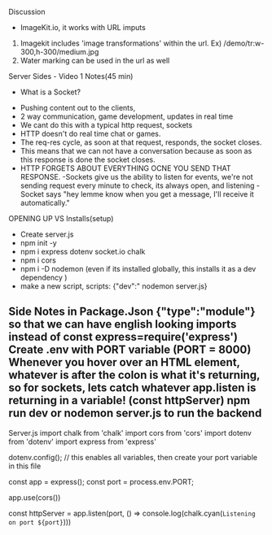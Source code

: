 Discussion

* ImageKit.io, it works with URL imputs 
1. Imagekit includes 'image transformations' within the url.
Ex) /demo/tr:w-300,h-300/medium.jpg
2. Water marking can be used in the url as well

Server Sides - Video 1 Notes(45 min)

* What is a Socket?

- Pushing content out to the clients, 
- 2 way communication, game development, updates in real time
- We cant do this with a typical http request, sockets
- HTTP doesn't do real time chat or games.
- The req-res cycle, as soon at that request, responds, the socket closes.
- This means that we can not have a conversation because as soon as this response is done the socket closes.
- HTTP FORGETS ABOUT EVERYTHING OCNE YOU SEND THAT RESPONSE.
-Sockets give us the ability to listen for events, we're not sending request every minute to check, its always open, and listening 
-Socket says "hey lemme know when you get a message, I'll receive it automatically."


OPENING UP VS
Installs(setup)
- Create server.js
- npm init -y
- npm i express dotenv socket.io chalk
- npm i cors
- npm i -D nodemon (even if its installed globally, this installs it as a dev dependency )
- make a new script, scripts: {"dev":" nodemon server.js}

Side Notes
    in Package.Json {"type":"module"} so that we can have english looking imports instead of const express=require('express')
    Create .env with PORT variable (PORT = 8000)
    Whenever you hover over an HTML element, whatever is after the colon is what it's returning,
    so for sockets, lets catch whatever app.listen is returning in a variable! (const httpServer)
    npm run dev or nodemon server.js to run the backend
--

Server.js
import chalk from 'chalk'
import cors from 'cors'
import dotenv from 'dotenv'
import express from 'express'

dotenv.config(); // this enables all variables, then create your port variable in this file

const app = express();
const port = process.env.PORT;

app.use(cors())

const httpServer = app.listen(port, () => console.log(chalk.cyan(`Listening on port ${port}`)))


